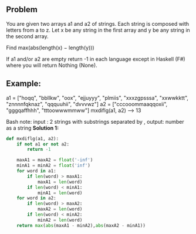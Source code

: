 ## Problem

You are given two arrays a1 and a2 of strings. Each string is composed with letters from a to z. Let x be any string in the first array and y be any string in the second array.

Find max(abs(length(x) − length(y)))

If a1 and/or a2 are empty return -1 in each language except in Haskell (F#) where you will return Nothing (None).

## Example:

a1 = ["hoqq", "bbllkw", "oox", "ejjuyyy", "plmiis", "xxxzgpsssa", "xxwwkktt", "znnnnfqknaz", "qqquuhii", "dvvvwz"]
a2 = ["cccooommaaqqoxii", "gggqaffhhh", "tttoowwwmmww"]
mxdiflg(a1, a2) --> 13

Bash note:
input : 2 strings with substrings separated by ,
output: number as a string
**Solution 1:**

```python
def mxdiflg(a1, a2):
    if not a1 or not a2:
        return -1

    maxA1 = maxA2 = float('-inf')
    minA1 = minA2 = float('inf')
    for word in a1:
        if len(word) > maxA1:
            maxA1 = len(word)
        if len(word) < minA1:
            minA1 = len(word)
    for word in a2:
        if len(word) > maxA2:
            maxA2 = len(word)
        if len(word) < minA2:
            minA2 = len(word)
    return max(abs(maxA1 - minA2),abs(maxA2 - minA1))
```
